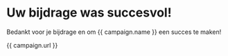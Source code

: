 # Uw bijdrage was succesvol!

Bedankt voor je bijdrage en om {{ campaign.name }} een succes te maken!

{{ campaign.url }}
